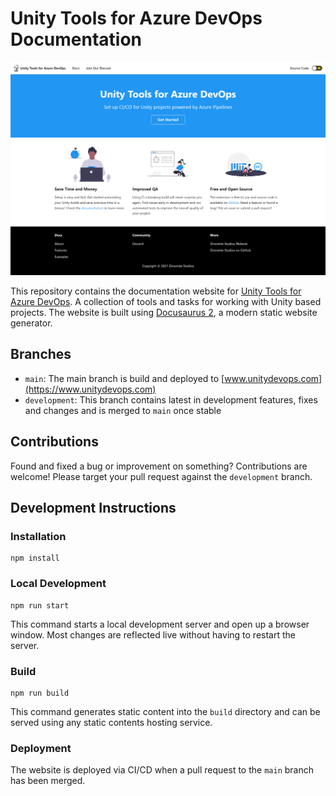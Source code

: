# Unity Tools for Azure DevOps Documentation

[![Documentation](./static/img/page-preview.png)](https://www.unitydevops.com)

This repository contains the documentation website for [Unity Tools for Azure DevOps](https://marketplace.visualstudio.com/items?itemName=DinomiteStudios.64e90d50-a9c0-11e8-a356-d3eab7857116). A collection of tools and tasks for working with Unity based projects. The website is built using [Docusaurus 2](https://v2.docusaurus.io/), a modern static website generator.

## Branches

- `main`: The main branch is build and deployed to [www.unitydevops.com](https://www.unitydevops.com)
- `development`: This branch contains latest in development features, fixes and changes and is merged to `main` once stable

## Contributions

Found and fixed a bug or improvement on something? Contributions are welcome! Please target your pull request
against the `development` branch.

## Development Instructions

### Installation

```console
npm install
```

### Local Development

```console
npm run start
```

This command starts a local development server and open up a browser window. Most changes are reflected live without having to restart the server.

### Build

```console
npm run build
```

This command generates static content into the `build` directory and can be served using any static contents hosting service.

### Deployment

The website is deployed via CI/CD when a pull request to the `main` branch has been merged.
